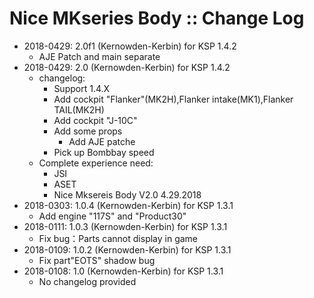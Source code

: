 # Nice MKseries Body :: Change Log

* 2018-0429: 2.0f1 (Kernowden-Kerbin) for KSP 1.4.2
	+ AJE Patch and main separate
* 2018-0429: 2.0 (Kernowden-Kerbin) for KSP 1.4.2
	+ changelog:
		- Support 1.4.X
		- Add cockpit "Flanker"(MK2H),Flanker intake(MK1),Flanker TAIL(MK2H)
		- Add cockpit "J-10C"
		- Add some props
			- Add AJE patche
		- Pick up Bombbay speed
	+ Complete experience need:
		- JSI
		- ASET
		- Nice Mksereis Body V2.0    4.29.2018
* 2018-0303: 1.0.4 (Kernowden-Kerbin) for KSP 1.3.1
	+ Add  engine "117S" and "Product30"
* 2018-0111: 1.0.3 (Kernowden-Kerbin) for KSP 1.3.1
	+ Fix bug：Parts cannot display in game
* 2018-0109: 1.0.2 (Kernowden-Kerbin) for KSP 1.3.1
	+ Fix part"EOTS" shadow bug
* 2018-0108: 1.0 (Kernowden-Kerbin) for KSP 1.3.1
	+ No changelog provided
